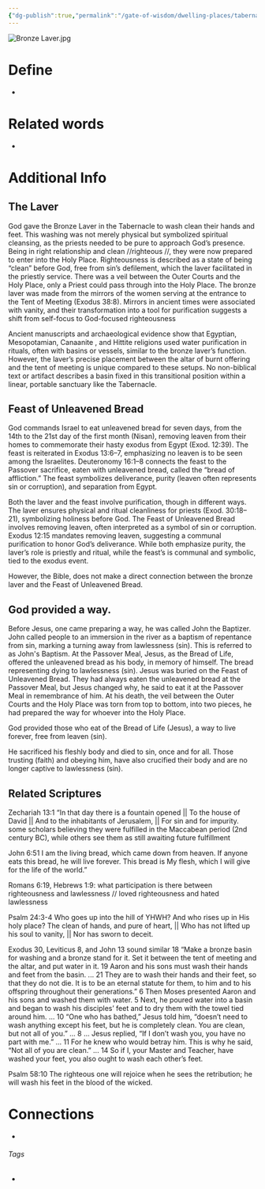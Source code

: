 ```yaml
---
{"dg-publish":true,"permalink":"/gate-of-wisdom/dwelling-places/tabernacle/outer-court/bronze-laver/","tags":["#GateWisdom","Tabernacle","OuterCourt"]}
---
```


![Bronze Laver.jpg](/img/user/Assets/attachments/Bronze%20Laver.jpg)
# Define
- 

# Related words
- 

# Additional Info

## The Laver
God gave the Bronze Laver in the Tabernacle to wash clean their hands and feet.
This washing was not merely physical but symbolized spiritual cleansing, as the priests needed to be pure to approach God’s presence.
Being in right relationship and clean //righteous //, they were now prepared to enter into the Holy Place.
	  Righteousness is described as a state of being “clean” before God, free from sin’s defilement, which the laver facilitated in the priestly service.
There was a veil between the Outer Courts and the Holy Place, only a Priest could pass through into the Holy Place.
The bronze laver was made from the mirrors of the women serving at the entrance to the Tent of Meeting (Exodus 38:8). Mirrors in ancient times were associated with vanity, and their transformation into a tool for purification suggests a shift from self-focus to God-focused righteousness

Ancient manuscripts and archaeological evidence show that Egyptian, Mesopotamian, Canaanite , and Hittite religions used water purification in rituals, often with basins or vessels, similar to the bronze laver’s function. However, the laver’s precise placement between the altar of burnt offering and the tent of meeting is unique compared to these setups. No non-biblical text or artifact describes a basin fixed in this transitional position within a linear, portable sanctuary like the Tabernacle.


## Feast of Unleavened Bread
God commands Israel to eat unleavened bread for seven days, from the 14th to the 21st day of the first month (Nisan), removing leaven from their homes to commemorate their hasty exodus from Egypt (Exod. 12:39). The feast is reiterated in Exodus 13:6–7, emphasizing no leaven is to be seen among the Israelites. 
Deuteronomy 16:1–8 connects the feast to the Passover sacrifice, eaten with unleavened bread, called the “bread of affliction.” The feast symbolizes deliverance, purity (leaven often represents sin or corruption), and separation from Egypt.

Both the laver and the feast involve purification, though in different ways. The laver ensures physical and ritual cleanliness for priests (Exod. 30:18–21), symbolizing holiness before God. The Feast of Unleavened Bread involves removing leaven, often interpreted as a symbol of sin or corruption. Exodus 12:15 mandates removing leaven, suggesting a communal purification to honor God’s deliverance. While both emphasize purity, the laver’s role is priestly and ritual, while the feast’s is communal and symbolic, tied to the exodus event.


However, the Bible, does not make a direct connection between the bronze laver and the Feast of Unleavened Bread.

## God provided a way.

Before Jesus, one came preparing a way, he was called John the Baptizer.
	 John called people to an immersion in the river as a baptism of repentance from sin, marking a turning away from lawlessness (sin). This is referred to as John's Baptism.
At the Passover Meal, Jesus, as the Bread of Life, offered the unleavened bread as his body, in memory of himself.
	 The bread representing dying to lawlessness (sin). Jesus was buried on the Feast of Unleavened Bread.
	 They had always eaten the unleavened bread at the Passover Meal, but Jesus changed why, he said to eat it at the Passover Meal in remembrance of him.
	 At his death, the veil between the Outer Courts and the Holy Place was torn from top to bottom, into two pieces, he had prepared the way for whoever into the Holy Place.

God provided those who eat of the Bread of Life (Jesus), a way to live forever, free from leaven (sin).

He sacrificed his fleshly body and died to sin, once and for all. Those trusting (faith) and obeying him, have also crucified their body and are no longer captive to lawlessness (sin).

## Related Scriptures
Zechariah 13:1 “In that day there is a fountain opened || To the house of David || And to the inhabitants of Jerusalem, || For sin and for impurity. 
some scholars believing they were fulfilled in the Maccabean period (2nd century BC), while others see them as still awaiting future fulfillment

John 6:51 I am the living bread, which came down from heaven. If anyone eats this bread, he will live forever. This bread is My flesh, which I will give for the life of the world.”

Romans 6:19, Hebrews 1:9: what participation is there between righteousness and lawlessness // loved righteousness and hated lawlessness

Psalm 24:3-4 Who goes up into the hill of YHWH? And who rises up in His holy place? The clean of hands, and pure of heart, || Who has not lifted up his soul to vanity, || Nor has sworn to deceit.


Exodus 30, Leviticus 8, and John 13 sound similar
18 “Make a bronze basin for washing and a bronze stand for it. Set it between the tent of meeting and the altar, and put water in it. 19 Aaron and his sons must wash their hands and feet from the basin. ... 21 They are to wash their hands and their feet, so that they do not die. It is to be an eternal statute for them, to him and to his offspring throughout their generations.”
6 Then Moses presented Aaron and his sons and washed them with water. 
5 Next, he poured water into a basin and began to wash his disciples’ feet and to dry them with the towel tied around him. ... 10 “One who has bathed,” Jesus told him, “doesn’t need to wash anything except his feet, but he is completely clean. You are clean, but not all of you.” ... 8 ... Jesus replied, “If I don’t wash you, you have no part with me.” ... 11 For he knew who would betray him. This is why he said, “Not all of you are clean.” ... 14 So if I, your Master and Teacher, have washed your feet, you also ought to wash each other’s feet.


Psalm 58:10 The righteous one will rejoice when he sees the retribution; he will wash his feet in the blood of the wicked.
# Connections
- 

###### Tags
- 